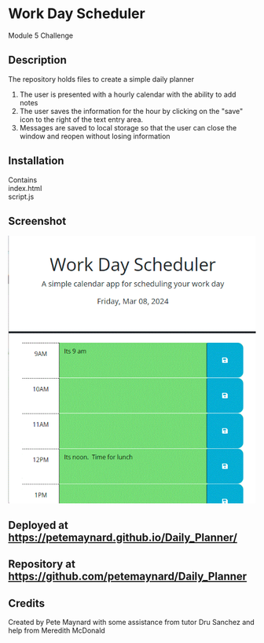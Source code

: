 # Work Day Scheduler
Module 5 Challenge

## Description

The repository holds files to create a simple daily planner
  1) The user is presented with a hourly calendar with the ability to add notes
  2) The user saves the information for the hour by clicking on the "save" icon to the right of the text entry area.
  3) Messages are saved to local storage so that the user can close the window and reopen without losing information
  

## Installation

Contains\
  index.html\
  script.js
  

## Screenshot

![Picture of planner](./screenshot.gif)


## Deployed at https://petemaynard.github.io/Daily_Planner/

## Repository at https://github.com/petemaynard/Daily_Planner

## Credits

Created by Pete Maynard
with some assistance from tutor Dru Sanchez
and help from Meredith McDonald



